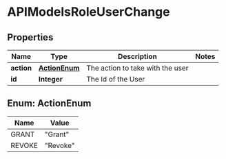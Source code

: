 

# APIModelsRoleUserChange


## Properties

| Name | Type | Description | Notes |
|------------ | ------------- | ------------- | -------------|
|**action** | [**ActionEnum**](#ActionEnum) | The action to take with the user |  |
|**id** | **Integer** | The Id of the User |  |



## Enum: ActionEnum

| Name | Value |
|---- | -----|
| GRANT | &quot;Grant&quot; |
| REVOKE | &quot;Revoke&quot; |



